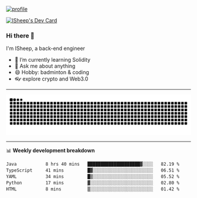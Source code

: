 [![profile](https://user-images.githubusercontent.com/54968314/208005045-e4b42f3b-833d-4242-bfcc-e764865553a2.svg)](https://www.calligrapher.ai/)

<a href="https://app.daily.dev/linziyang1106"><img src="https://api.daily.dev/devcards/v2/i4Spwx5Skx5FpTqWcwoit.png?r=kgx&type=wide" width="652" alt="ISheep's Dev Card"/></a>

### Hi there 🐏

I'm ISheep, a back-end engineer

- 🔭 I’m currently learning Solidity
- 💬 Ask me about anything
- 😄 Hobby: badminton & coding
- 👓 explore crypto and Web3.0

-------

![](https://raw.githubusercontent.com/ISheepp/ISheepp/output/github-contribution-grid-snake.svg)

-------

📊 **Weekly development breakdown**
<!--START_SECTION:waka-->

```txt
Java           8 hrs 40 mins   ████████████████████▓░░░░   82.19 %
TypeScript     41 mins         █▓░░░░░░░░░░░░░░░░░░░░░░░   06.51 %
YAML           34 mins         █▒░░░░░░░░░░░░░░░░░░░░░░░   05.52 %
Python         17 mins         ▓░░░░░░░░░░░░░░░░░░░░░░░░   02.80 %
HTML           8 mins          ▒░░░░░░░░░░░░░░░░░░░░░░░░   01.42 %
```

<!--END_SECTION:waka-->
